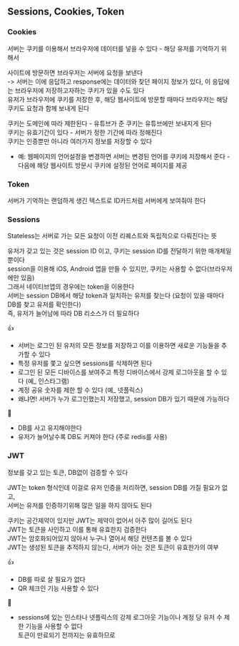 ## Sessions, Cookies, Token

### Cookies

서버는 쿠키를 이용해서 브라우저에 데이터를 넣을 수 있다 - 해당 유저를 기억하기 위해서

사이트에 방문하면 브라우저는 서버에 요청을 보낸다  
-> 서버는 이에 응답하고 response에는 데이터와 찾던 페이지 정보가 있다, 이 응답에는 브라우저에 저장하고자하는 쿠키가 있을 수도 있다  
유저가 브라우저에 쿠키를 저장한 후, 해당 웹사이트에 방문할 때마다 브라우저는 해당 쿠키도 요청과 함께 보내게 된다

쿠키는 도메인에 따라 제한된다 - 유튜브가 준 쿠키는 유튜브에만 보내지게 된다  
쿠키는 유효기간이 있다 - 서버가 정한 기간에 따라 정해진다  
쿠키는 인증뿐만 아니라 여러가지 정보를 저장할 수 있다

- 예: 웹페이지의 언어설정을 변경하면 서버는 변경된 언어를 쿠키에 저장해서 준다 - 다음에 해당 웹사이트 방문시 쿠키에 설정된 언어로 페이지를 제공

### Token

서버가 기억하는 랜덤하게 생긴 텍스트로 ID카드처럼 서버에게 보여줘야 한다

### Sessions

Stateless는 서버로 가는 모든 요청이 이전 리퀘스트와 독립적으로 다뤄진다는 뜻

유저가 갖고 있는 것은 session ID 이고, 쿠키는 session ID를 전달하기 위한 매개체일 뿐이다  
session을 이용해 iOS, Android 앱을 만들 수 있지만, 쿠키는 사용할 수 없다(브라우저에만 있음)  
그래서 네이티브앱의 경우에는 token을 이용한다  
서버는 session DB에서 해당 token과 일치하는 유저를 찾는다 (요청이 있을 때마다 DB를 찾고 유저를 확인한다)  
즉, 유저가 늘어남에 따라 DB 리소스가 더 필요하다

👍

- 서버는 로그인 된 유저의 모든 정보를 저장하고 이를 이용하면 새로운 기능들을 추가할 수 있다
- 특정 유저를 쫓고 싶으면 sessions를 삭제하면 된다
- 로그인 된 모든 디바이스를 보여주고 특정 디바이스에서 강제 로그아웃을 할 수 있다 (예\_ 인스타그램)
- 계정 공유 숫자를 제한 할 수 있다 (예\_ 넷플릭스)
- 왜냐면! 서버가 누가 로그인했는지 저장했고, session DB가 있기 때문에 가능하다

💩

- DB를 사고 유지해야한다
- 유저가 늘어날수록 DB도 커져야 한다 (주로 redis를 사용)

### JWT

정보를 갖고 있는 토큰, DB없이 검증할 수 있다

JWT는 token 형식인데 이걸로 유저 인증을 처리하면, session DB를 가질 필요가 없고,  
서버는 유저를 인증하기위해 많은 일을 하지 않아도 된다

쿠키는 공간제약이 있지만 JWT는 제약이 없어서 아주 많이 길어도 된다  
JWT는 토큰을 사인하고 이를 통해 유효한지 검증한다  
JWT는 암호화되어있지 않아서 누구나 열어서 해당 컨텐츠를 볼 수 있다  
JWT는 생성된 토큰을 추적하지 않는다, 서버가 아는 것은 토큰이 유효한가의 여부

👍

- DB를 따로 살 필요가 없다
- QR 체크인 기능 사용할 수 있다

💩

- sessions에 있는 인스타나 넷플릭스의 강제 로그아웃 기능이나 계정 당 유저 수 제한 기능을 사용할 수 없다  
  토큰이 만료되기 전까지는 유효하므로
